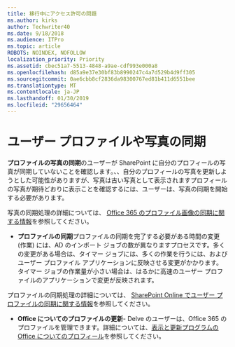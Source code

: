 ```yaml
---
title: 移行中にアクセス許可の問題
ms.author: kirks
author: Techwriter40
ms.date: 9/18/2018
ms.audience: ITPro
ms.topic: article
ROBOTS: NOINDEX, NOFOLLOW
localization_priority: Priority
ms.assetid: cbec51a7-5513-4848-a9ae-cdf993e000a8
ms.openlocfilehash: d85a9e37e30bf83b8990247c4a7d529b4d9ff305
ms.sourcegitcommit: 0ae6cbb8cf2836da98300767ed81b411d6551bee
ms.translationtype: MT
ms.contentlocale: ja-JP
ms.lasthandoff: 01/30/2019
ms.locfileid: "29656464"
---
```

# <a name="user-profile-and-photo-synchronization"></a>ユーザー プロファイルや写真の同期

 **プロファイルの写真の同期**のユーザーが SharePoint に自分のプロフィールの写真が同期していないことを確認します。、、自分のプロフィールの写真を更新しようとした可能性がありますが、写真は古い写真として表示されますプロフィールの写真が期待どおりに表示ことを確認するには、ユーザーは、写真の同期を開始する必要があります。 
  
写真の同期処理の詳細については、 [Office 365 のプロファイル画像の同期に関する情報](https://go.microsoft.com/fwlink/?linkid=2022634)を参照してください。
  
- **プロファイルの同期**プロファイルの同期を完了する必要がある時間の変更 (作業) には、AD のインポート ジョブの数が異なりますプロセスです。多くの変更がある場合は、タイマー ジョブには、多くの作業を行うには、およびユーザー プロファイル アプリケーションに反映させる変更がかかります。タイマー ジョブの作業量が小さい場合は、はるかに高速のユーザー プロファイルのアプリケーションで変更が反映されます。 
  
プロファイルの同期処理の詳細については、 [SharePoint Online でユーザー プロファイルの同期に関する情報](https://go.microsoft.com/fwlink/?linkid=2022639)を参照してください。
    
- **Office についてのプロファイルの更新**- Delve のユーザーは、Office 365 のプロファイルを管理できます。詳細については、[表示と更新プログラムの Office についてのプロフィール](https://support.office.com/article/View-and-update-your-profile-in-Office-Delve-4e84343b-eedf-45a1-aeb9-8627ccca14ba)を参照してください。
    


